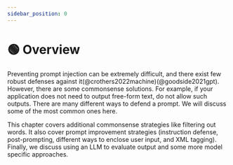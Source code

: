 ```yaml
---
sidebar_position: 0
---
```


# 🟢 Overview

Preventing prompt injection can be extremely difficult, and there exist few robust defenses against it(@crothers2022machine)(@goodside2021gpt). However, there are some commonsense
solutions. For example, if your application does not need to output free-form text, do not allow such outputs. There are many different ways to defend a prompt. We will discuss some of the most common ones here.

This chapter covers additional commonsense strategies like filtering out words. It also cover prompt improvement strategies (instruction defense, post-prompting, different ways to enclose user input, and XML tagging). Finally, we discuss using an LLM to evaluate output and some more model specific approaches. 